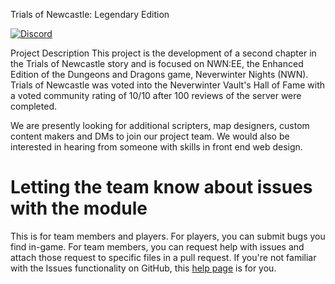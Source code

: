 Trials of Newcastle: Legendary Edition

[![Discord](https://img.shields.io/discord/434218790360973312?color=%232e9ee8&label=Discord&logo=discord)](https://discord.gg/YwzReK3)

Project Description
This project is the development of a second chapter in the Trials of Newcastle story and is focused on NWN:EE, the Enhanced Edition of  the Dungeons and Dragons game, Neverwinter Nights (NWN). Trials of Newcastle was voted into the Neverwinter Vault's Hall of Fame with a voted community rating of 10/10 after 100 reviews of the server were completed.

We are presently looking for additional scripters, map designers, custom content makers and DMs to join our project team. We would also be interested in hearing from someone with skills in front end web design.

# Letting the team know about issues with the module #

This is for team members and players. For players, you can submit bugs you find in-game. For team members, you can request help with issues and attach those request to specific files in a pull request. If you're not familiar with the Issues functionality on GitHub, this [help page](https://docs.github.com/en/rest/reference/issues) is for you.
